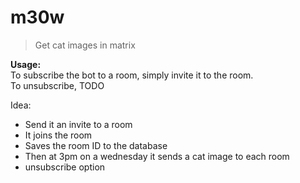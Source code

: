 # m30w
> Get cat images in matrix

**Usage:**  
To subscribe the bot to a room, simply invite it to the room.  
To unsubscribe, TODO

Idea:
- Send it an invite to a room
- It joins the room
- Saves the room ID to the database
- Then at 3pm on a wednesday it sends a cat image to each room
- unsubscribe option